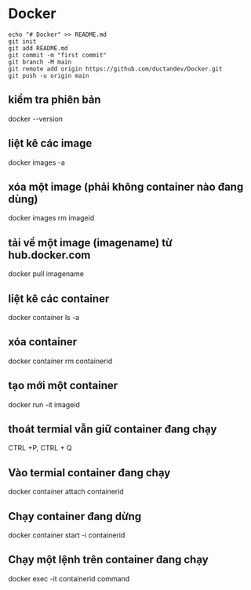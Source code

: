 # Docker
```
echo "# Docker" >> README.md
git init
git add README.md
git commit -m "first commit"
git branch -M main
git remote add origin https://github.com/ductandev/Docker.git
git push -u origin main
```

## kiểm tra phiên bản
docker --version

## liệt kê các image
docker images -a

## xóa một image (phải không container nào đang dùng)
docker images rm imageid

## tải về một image (imagename) từ hub.docker.com
docker pull imagename

## liệt kê các container
docker container ls -a

## xóa container
docker container rm containerid

## tạo mới một container
docker run -it imageid 

## thoát termial vẫn giữ container đang chạy
CTRL +P, CTRL + Q

## Vào termial container đang chạy
docker container attach containerid

## Chạy container đang dừng
docker container start -i containerid

## Chạy một lệnh trên container đang chạy
docker exec -it containerid command
